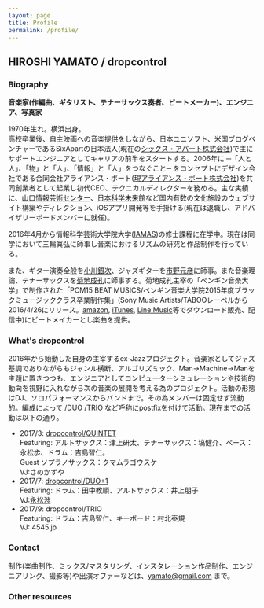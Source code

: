 ```yaml
---
layout: page
title: Profile
permalink: /profile/
---
```


## HIROSHI YAMATO / dropcontrol

### Biography

**音楽家(作編曲、ギタリスト、テナーサックス奏者、ビートメーカー)、エンジニア、写真家**

1970年生れ。横浜出身。  
高校卒業後、自主映画への音楽提供をしながら、日本ユニソフト、米国ブログベンチャーであるSixApartの日本法人(現在の[シックス・アパート株式会社](http://www.sixapart.jp/))で主にサポートエンジニアとしてキャリアの前半をスタートする。2006年に ─「人と人」、「物」と「人」、「情報」と「人」をつなぐこと─ をコンセプトにデザイン会社である合同会社アライアンス・ポート([現アライアンス・ポート株式会社](http://www.allianceport.jp/))を共同創業者として起業し初代CEO、テクニカルディレクターを務める。主な実績に、[山口情報芸術センター](http://www.ycam.jp)、[日本科学未来館](http://www.miraikan.jst.go.jp)など国内有数の文化施設のウェブサイト構築やディレクション、iOSアプリ開発等を手掛ける(現在は退職し、アドバイザリーボードメンバーに就任)。

2016年4月から情報科学芸術大学院大学([IAMAS](http://www.iamas.ac.jp))の修士課程に在学中。現在は同学において三輪眞弘に師事し音楽におけるリズムの研究と作品制作を行っている。

また、ギター演奏全般を[小川銀次](http://ginjiogawa.co.uk/frame.htm)、ジャズギターを[市野元彦](http://motohikoichino.com)に師事。また音楽理論、テナーサックスを[菊地成孔](https://www.kikuchinaruyoshi.net)に師事する。菊地成孔主宰の「ペンギン音楽大学」で制作された「PCM15 BEAT MUSICS/ペンギン音楽大学院2015年度ブラックミュージッククラス卒業制作集」(Sony Music Artists/TABOOレーベルから2016/4/26にリリース。[amazon](http://amzn.to/2vJLg15), [iTunes](https://itunes.apple.com/jp/album/pcm15-beat-musics-%E3%83%9A%E3%83%B3%E3%82%AE%E3%83%B3%E9%9F%B3%E6%A5%BD%E5%A4%A7%E5%AD%A6%E9%99%A22015%E5%B9%B4%E5%BA%A6%E3%83%96%E3%83%A9%E3%83%83%E3%82%AF%E3%83%9F%E3%83%A5%E3%83%BC%E3%82%B8%E3%83%83%E3%82%AF%E3%82%AF%E3%83%A9%E3%82%B9%E5%8D%92%E6%A5%AD%E5%88%B6%E4%BD%9C%E9%9B%86/id1106801244), [Line Music](https://music.line.me/album/mb0000000000c0b932)等でダウンロード販売、配信中)にビートメイカーとし楽曲を提供。

### What's dropcontrol

2016年から始動した自身の主宰するex-Jazzプロジェクト。音楽家としてジャズ基調でありながらもジャンル横断、アルゴリズミック、Man->Machine->Manを主題に置きつつも、エンジニアとしてコンピューターシミュレーションや技術的動向を視野に入れながら次の音楽の展開を考える為のプロジェクト。活動の形態はDJ、ソロパフォーマンスからバンドまで。その為メンバーは固定せず流動的。編成によって /DUO /TRIO など呼称にpostfixを付けて活動。現在までの活動は以下の通り。


* 2017/3: [dropcontrol/QUINTET](https://www.youtube.com/watch?v=2SS6UumYiyw&t=2139s)   
Featuring: アルトサックス：津上研太、テナーサックス：塙健介、ベース：永松歩、ドラム：吉島智仁。  
Guest ソプラノサックス：クマムラゴウスケ  
VJ:さのかずや
* 2017/7: [dropcontrol/DUO+1](https://www.youtube.com/watch?v=81oXx8oXbtI&t=145s)   
Featuring: ドラム：田中教順、アルトサックス：井上朋子  
VJ:[永松渉](http://ayumu-nagamatsu.com)  
* 2017/9: dropcontrol/TRIO  
Featuring: ドラム：吉島智仁、キーボード：村北泰規  
VJ: 4545.jp

### Contact

制作(楽曲制作、ミックス/マスタリング、インスタレーション作品制作、エンジニアリング、撮影等)や出演オファーなどは、yamato@gmail.com まで。

### Other resources
